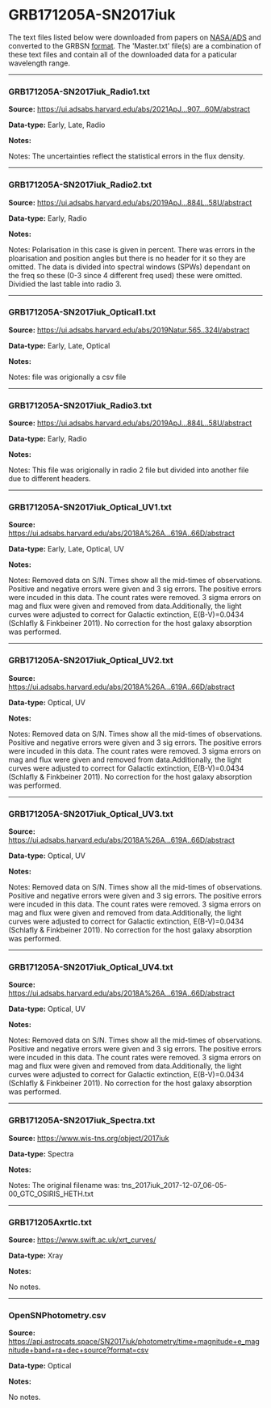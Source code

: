 # GRB171205A-SN2017iuk

The text files listed below were downloaded from papers on [NASA/ADS](https://ui.adsabs.harvard.edu) and converted to the GRBSN [format](https://github.com/GabrielF98/GRBSNWebtool/tree/master/Webtool/static/SourceData). The 'Master.txt' file(s) are a combination of these text files and contain all of the downloaded data for a paticular wavelength range.

***

### GRB171205A-SN2017iuk_Radio1.txt

**Source:** https://ui.adsabs.harvard.edu/abs/2021ApJ...907...60M/abstract

**Data-type:** Early, Late, Radio

**Notes:**

Notes: The uncertainties reflect the statistical errors in the flux density.


***

### GRB171205A-SN2017iuk_Radio2.txt

**Source:** https://ui.adsabs.harvard.edu/abs/2019ApJ...884L..58U/abstract

**Data-type:** Early, Radio

**Notes:**

Notes: Polarisation in this case is given in percent. There was errors in the ploarisation and position angles but there is no header for it so they are omitted. The data is divided into spectral windows (SPWs) dependant on the freq so these (0-3 since 4 different freq used) these were omitted. Dividied the last table into radio 3.


***

### GRB171205A-SN2017iuk_Optical1.txt

**Source:** https://ui.adsabs.harvard.edu/abs/2019Natur.565..324I/abstract

**Data-type:** Early, Late, Optical

**Notes:**

Notes: file was origionally a csv file


***

### GRB171205A-SN2017iuk_Radio3.txt

**Source:** https://ui.adsabs.harvard.edu/abs/2019ApJ...884L..58U/abstract

**Data-type:** Early, Radio

**Notes:**

Notes: This file was origionally in radio 2 file but divided into another file due to different headers.


***

### GRB171205A-SN2017iuk_Optical_UV1.txt

**Source:** https://ui.adsabs.harvard.edu/abs/2018A%26A...619A..66D/abstract

**Data-type:** Early, Late, Optical, UV

**Notes:**

Notes: Removed data on S/N. Times show all the mid-times of observations. Positive and negative errors were given and 3 sig errors. The positive errors were incuded in this data. The count rates were removed. 3 sigma errors on mag and flux were given and removed from data.Additionally, the light curves were adjusted to correct for Galactic extinction, E(B-V)=0.0434 (Schlafly & Finkbeiner 2011). No correction for the host galaxy absorption was performed.


***

### GRB171205A-SN2017iuk_Optical_UV2.txt

**Source:** https://ui.adsabs.harvard.edu/abs/2018A%26A...619A..66D/abstract

**Data-type:** Optical, UV

**Notes:**

Notes: Removed data on S/N. Times show all the mid-times of observations. Positive and negative errors were given and 3 sig errors. The positive errors were incuded in this data. The count rates were removed. 3 sigma errors on mag and flux were given and removed from data.Additionally, the light curves were adjusted to correct for Galactic extinction, E(B-V)=0.0434 (Schlafly & Finkbeiner 2011). No correction for the host galaxy absorption was performed.


***

### GRB171205A-SN2017iuk_Optical_UV3.txt

**Source:** https://ui.adsabs.harvard.edu/abs/2018A%26A...619A..66D/abstract

**Data-type:** Optical, UV

**Notes:**

Notes: Removed data on S/N. Times show all the mid-times of observations. Positive and negative errors were given and 3 sig errors. The positive errors were incuded in this data. The count rates were removed. 3 sigma errors on mag and flux were given and removed from data.Additionally, the light curves were adjusted to correct for Galactic extinction, E(B-V)=0.0434 (Schlafly & Finkbeiner 2011). No correction for the host galaxy absorption was performed.


***

### GRB171205A-SN2017iuk_Optical_UV4.txt

**Source:** https://ui.adsabs.harvard.edu/abs/2018A%26A...619A..66D/abstract

**Data-type:** Optical, UV

**Notes:**

Notes: Removed data on S/N. Times show all the mid-times of observations. Positive and negative errors were given and 3 sig errors. The positive errors were incuded in this data. The count rates were removed. 3 sigma errors on mag and flux were given and removed from data.Additionally, the light curves were adjusted to correct for Galactic extinction, E(B-V)=0.0434 (Schlafly & Finkbeiner 2011). No correction for the host galaxy absorption was performed.


***

### GRB171205A-SN2017iuk_Spectra.txt

**Source:** https://www.wis-tns.org/object/2017iuk

**Data-type:** Spectra

**Notes:**

Notes: The original filename was: tns_2017iuk_2017-12-07_06-05-00_GTC_OSIRIS_HETH.txt


***

### GRB171205Axrtlc.txt

**Source:** https://www.swift.ac.uk/xrt_curves/

**Data-type:** Xray

**Notes:**

No notes.

***

### OpenSNPhotometry.csv

**Source:** https://api.astrocats.space/SN2017iuk/photometry/time+magnitude+e_magnitude+band+ra+dec+source?format=csv

**Data-type:** Optical

**Notes:**

No notes.
